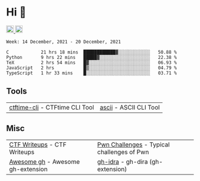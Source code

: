 # Hi 👋
<p align="left"> 
  <a href="http://twitter.com/yu1hpa">
    <img height="20" src="https://img.shields.io/twitter/follow/yu1hpa?label=Twitter&logo=twitter&style=flat" />
  <a href="https://github.com/yu1hpa">
    <img height="20" src="https://img.shields.io/github/followers/yu1hpa?label=follow&logo=github&style=flat" />
  </a>
</p>
  
<!--START_SECTION:waka-->
```text
Week: 14 December, 2021 - 20 December, 2021

C            21 hrs 18 mins  ████████████▓░░░░░░░░░░░░   50.88 % 
Python       9 hrs 22 mins   █████▓░░░░░░░░░░░░░░░░░░░   22.38 % 
TeX          2 hrs 54 mins   █▓░░░░░░░░░░░░░░░░░░░░░░░   06.93 % 
JavaScript   2 hrs           █▒░░░░░░░░░░░░░░░░░░░░░░░   04.79 % 
TypeScript   1 hr 33 mins    █░░░░░░░░░░░░░░░░░░░░░░░░   03.71 % 
```
<!--END_SECTION:waka-->

## Tools

|                                                                       |                                                         |
|-----------------------------------------------------------------------|---------------------------------------------------------|
|[ctftime-cli](https://github.com/yu1hpa/ctftime-cli) - CTFtime CLI Tool|[ascii](https://github.com/yu1hpa/ascii) - ASCII CLI Tool|

## Misc
|                                                                         |                                                                                      |
|-------------------------------------------------------------------------|--------------------------------------------------------------------------------------|
|[CTF Writeups](https://github.com/yu1hpa/ctf-writeups) - CTF Writeups    |[Pwn Challenges](https://github.com/yu1hpa/pwn-challenges) - Typical challenges of Pwn|
|[Awesome gh](https://github.com/yu1hpa/awesome-gh) - Awesome gh-extension|[gh-idra](https://github.com/yu1hpa/gh-idra) - gh-dira (gh-extension)                 |
